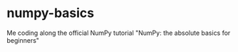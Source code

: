 # numpy-basics
Me coding along the official NumPy tutorial "NumPy: the absolute basics for beginners"
